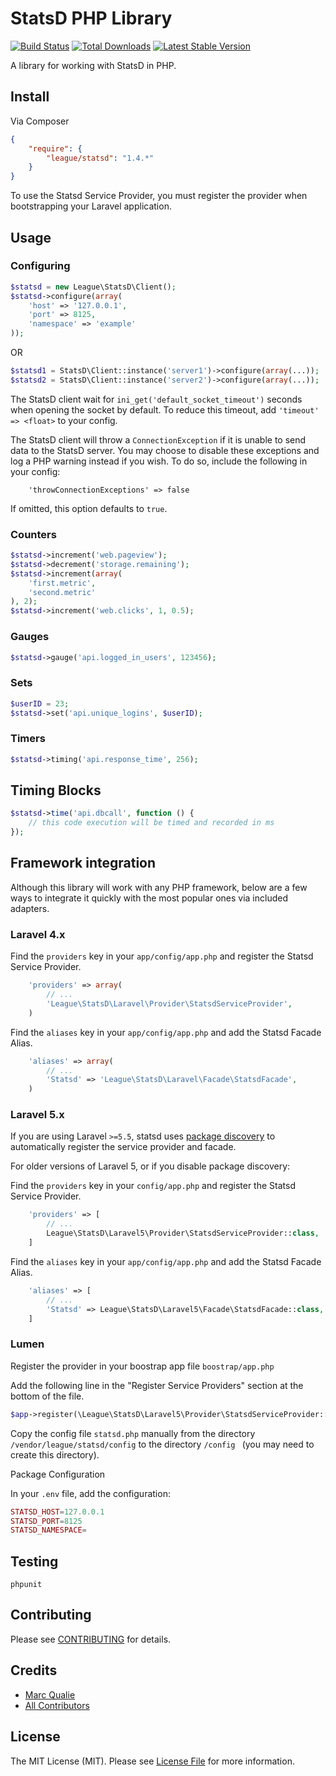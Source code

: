 # StatsD PHP Library

[![Build Status](https://travis-ci.org/thephpleague/statsd.png?branch=master)](https://travis-ci.org/thephpleague/statsd)
[![Total Downloads](https://poser.pugx.org/league/statsd/downloads.png)](https://packagist.org/packages/league/statsd)
[![Latest Stable Version](https://poser.pugx.org/league/statsd/v/stable.png)](https://packagist.org/packages/league/statsd)


A library for working with StatsD in PHP.



## Install

Via Composer

```json
{
    "require": {
        "league/statsd": "1.4.*"
    }
}
```

To use the Statsd Service Provider, you must register the provider when bootstrapping your Laravel application.



## Usage


### Configuring

```php
$statsd = new League\StatsD\Client();
$statsd->configure(array(
    'host' => '127.0.0.1',
    'port' => 8125,
    'namespace' => 'example'
));
```

OR

```php
$statsd1 = StatsD\Client::instance('server1')->configure(array(...));
$statsd2 = StatsD\Client::instance('server2')->configure(array(...));
```

The StatsD client wait for `ini_get('default_socket_timeout')` seconds when opening the socket by default. To reduce
this timeout, add `'timeout' => <float>` to your config.

The StatsD client will throw a `ConnectionException` if it is unable to send data to the StatsD server. You may choose
to disable these exceptions and log a PHP warning instead if you wish. To do so, include the following in your config:

```
    'throwConnectionExceptions' => false
```

If omitted, this option defaults to `true`.



### Counters

```php
$statsd->increment('web.pageview');
$statsd->decrement('storage.remaining');
$statsd->increment(array(
    'first.metric',
    'second.metric'
), 2);
$statsd->increment('web.clicks', 1, 0.5);
```


### Gauges

```php
$statsd->gauge('api.logged_in_users', 123456);
```


### Sets

```php
$userID = 23;
$statsd->set('api.unique_logins', $userID);
```


### Timers

```php
$statsd->timing('api.response_time', 256);
```


## Timing Blocks

```php
$statsd->time('api.dbcall', function () {
    // this code execution will be timed and recorded in ms
});
```



## Framework integration

Although this library will work with any PHP framework, below are a few ways to
integrate it quickly with the most popular ones via included adapters.

### Laravel 4.x

Find the `providers` key in your `app/config/app.php` and register the Statsd Service Provider.

```php
    'providers' => array(
        // ...
        'League\StatsD\Laravel\Provider\StatsdServiceProvider',
    )
```

Find the `aliases` key in your `app/config/app.php` and add the Statsd Facade Alias.

```php
    'aliases' => array(
        // ...
        'Statsd' => 'League\StatsD\Laravel\Facade\StatsdFacade',
    )
```
### Laravel 5.x

If you are using Laravel `>=5.5`, statsd uses [package discovery](https://laravel.com/docs/5.5/packages#package-discovery) to automatically register the service provider and facade.

For older versions of Laravel 5, or if you disable package discovery:

Find the `providers` key in your `config/app.php` and register the Statsd Service Provider.

```php
    'providers' => [
        // ...
        League\StatsD\Laravel5\Provider\StatsdServiceProvider::class,
    ]
```

Find the `aliases` key in your `app/config/app.php` and add the Statsd Facade Alias.

```php
    'aliases' => [
        // ...
        'Statsd' => League\StatsD\Laravel5\Facade\StatsdFacade::class,
    ]
```

### Lumen

Register the provider in your boostrap app file ```boostrap/app.php```

Add the following line in the "Register Service Providers"  section at the bottom of the file.

```php
$app->register(\League\StatsD\Laravel5\Provider\StatsdServiceProvider::class);
```

Copy the config file ```statsd.php``` manually from the directory ```/vendor/league/statsd/config``` to the directory ```/config ``` (you may need to create this directory).

Package Configuration

In your `.env` file, add the configuration:

```php
STATSD_HOST=127.0.0.1
STATSD_PORT=8125
STATSD_NAMESPACE=
```



## Testing

    phpunit



## Contributing

Please see [CONTRIBUTING](https://github.com/thephpleague/statsd/blob/master/CONTRIBUTING.md) for details.



## Credits

- [Marc Qualie](https://github.com/marcqualie)
- [All Contributors](https://github.com/thephpleague/statsd/contributors)



## License

The MIT License (MIT). Please see [License File](https://github.com/thephpleague/statsd/blob/master/LICENSE) for more information.

